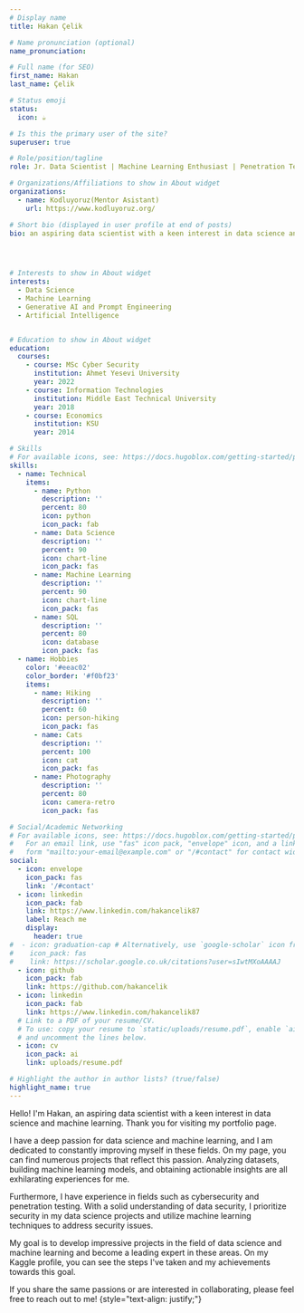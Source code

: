 ```yaml
---
# Display name
title: Hakan Çelik

# Name pronunciation (optional)
name_pronunciation:

# Full name (for SEO)
first_name: Hakan
last_name: Çelik

# Status emoji
status:
  icon: ☕️

# Is this the primary user of the site?
superuser: true

# Role/position/tagline
role: Jr. Data Scientist | Machine Learning Enthusiast | Penetration Tester

# Organizations/Affiliations to show in About widget
organizations:
  - name: Kodluyoruz(Mentor Asistant)
    url: https://www.kodluyoruz.org/

# Short bio (displayed in user profile at end of posts)
bio: an aspiring data scientist with a keen interest in data science and machine learning.




# Interests to show in About widget
interests:
  - Data Science
  - Machine Learning
  - Generative AI and Prompt Engineering
  - Artificial Intelligence


# Education to show in About widget
education:
  courses:
    - course: MSc Cyber Security 
      institution: Ahmet Yesevi University
      year: 2022
    - course: Information Technologies
      institution: Middle East Technical University
      year: 2018
    - course: Economics
      institution: KSU
      year: 2014

# Skills
# For available icons, see: https://docs.hugoblox.com/getting-started/page-builder/#icons
skills:
  - name: Technical
    items:
      - name: Python
        description: ''
        percent: 80
        icon: python
        icon_pack: fab
      - name: Data Science
        description: ''
        percent: 90
        icon: chart-line
        icon_pack: fas
      - name: Machine Learning
        description: ''
        percent: 90
        icon: chart-line
        icon_pack: fas
      - name: SQL
        description: ''
        percent: 80
        icon: database
        icon_pack: fas
  - name: Hobbies
    color: '#eeac02'
    color_border: '#f0bf23'
    items:
      - name: Hiking
        description: ''
        percent: 60
        icon: person-hiking
        icon_pack: fas
      - name: Cats
        description: ''
        percent: 100
        icon: cat
        icon_pack: fas
      - name: Photography
        description: ''
        percent: 80
        icon: camera-retro
        icon_pack: fas

# Social/Academic Networking
# For available icons, see: https://docs.hugoblox.com/getting-started/page-builder/#icons
#   For an email link, use "fas" icon pack, "envelope" icon, and a link in the
#   form "mailto:your-email@example.com" or "/#contact" for contact widget.
social:
  - icon: envelope
    icon_pack: fas
    link: '/#contact'
  - icon: linkedin
    icon_pack: fab
    link: https://www.linkedin.com/hakancelik87
    label: Reach me
    display:
      header: true
#  - icon: graduation-cap # Alternatively, use `google-scholar` icon from `ai` icon pack
#    icon_pack: fas
#    link: https://scholar.google.co.uk/citations?user=sIwtMXoAAAAJ
  - icon: github
    icon_pack: fab
    link: https://github.com/hakancelik
  - icon: linkedin
    icon_pack: fab
    link: https://www.linkedin.com/hakancelik87
  # Link to a PDF of your resume/CV.
  # To use: copy your resume to `static/uploads/resume.pdf`, enable `ai` icons in `params.yaml`,
  # and uncomment the lines below.
  - icon: cv
    icon_pack: ai
    link: uploads/resume.pdf

# Highlight the author in author lists? (true/false)
highlight_name: true
---
```


Hello! I'm Hakan, an aspiring data scientist with a keen interest in data science and machine learning. Thank you for visiting my portfolio page.

I have a deep passion for data science and machine learning, and I am dedicated to constantly improving myself in these fields. On my page, you can find numerous projects that reflect this passion. Analyzing datasets, building machine learning models, and obtaining actionable insights are all exhilarating experiences for me.

Furthermore, I have experience in fields such as cybersecurity and penetration testing. With a solid understanding of data security, I prioritize security in my data science projects and utilize machine learning techniques to address security issues.

My goal is to develop impressive projects in the field of data science and machine learning and become a leading expert in these areas. On my Kaggle profile, you can see the steps I've taken and my achievements towards this goal.

If you share the same passions or are interested in collaborating, please feel free to reach out to me!
{style="text-align: justify;"}
